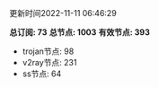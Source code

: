 更新时间2022-11-11 06:46:29

**总订阅: 73**
**总节点: 1003**
**有效节点: 393**
- trojan节点: 98
- v2ray节点: 231
- ss节点: 64
